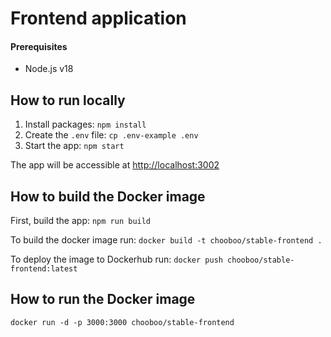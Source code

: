 # Frontend application

#### Prerequisites
- Node.js v18

## How to run locally

1. Install packages: `npm install`
2. Create the `.env` file: `cp .env-example .env`
3. Start the app: `npm start`

The app will be accessible at [http://localhost:3002](http://localhost:3002)

## How to build the Docker image

First, build the app: `npm run build`

To build the docker image run: `docker build -t chooboo/stable-frontend .`

To deploy the image to Dockerhub run: `docker push chooboo/stable-frontend:latest`

## How to run the Docker image

`docker run -d -p 3000:3000 chooboo/stable-frontend`
